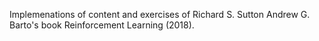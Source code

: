 Implemenations of content and exercises of Richard S. Sutton Andrew G. Barto's book Reinforcement Learning (2018).
